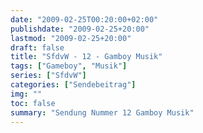 ```yaml
---
date: "2009-02-25T00:20:00+02:00"
publishdate: "2009-02-25+20:00"
lastmod: "2009-02-25+20:00"
draft: false
title: "SfdvW - 12 - Gamboy Musik"
tags: ["Gameboy", "Musik"]
series: ["SfdvW"]
categories: ["Sendebeitrag"]
img: ""
toc: false
summary: "Sendung Nummer 12 Gamboy Musik"
---
```


<div id="example"></div>
<script src="https://cdn.podlove.org/web-player/embed.js"></script>

<script>
  podlovePlayer('#example', '/blog/sfdvw12.json');
</script>
